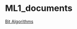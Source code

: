 # ML1_documents
[Bit Algorithms](https://github.com/MapsaBootCamp/ML1_documents/blob/somayeh-algorithm/Bit%20Algorithms.md)
